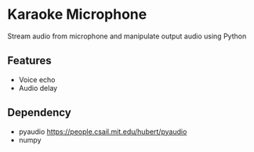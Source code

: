 # Karaoke Microphone

Stream audio from microphone and manipulate output audio using Python

## Features

- Voice echo
- Audio delay

## Dependency

- pyaudio https://people.csail.mit.edu/hubert/pyaudio
- numpy
